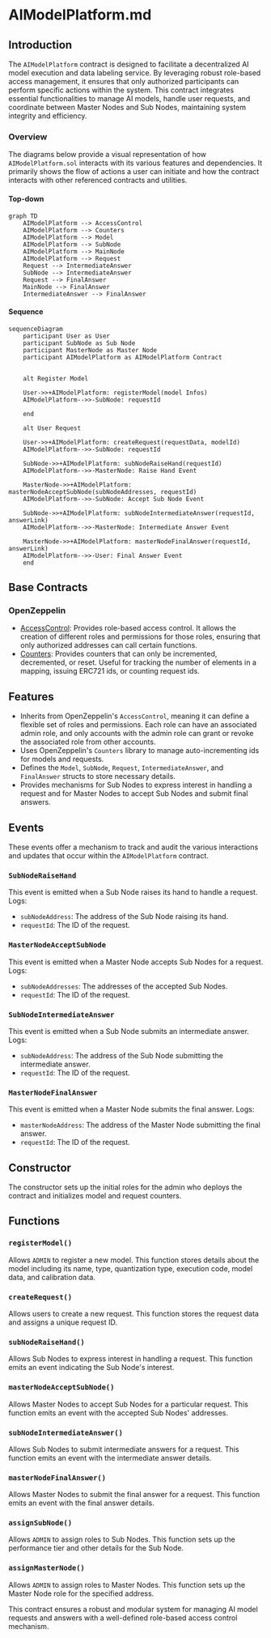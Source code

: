 # AIModelPlatform.md

## Introduction
The `AIModelPlatform` contract is designed to facilitate a decentralized AI model execution and data labeling service. By leveraging robust role-based access management, it ensures that only authorized participants can perform specific actions within the system. This contract integrates essential functionalities to manage AI models, handle user requests, and coordinate between Master Nodes and Sub Nodes, maintaining system integrity and efficiency.

### Overview
The diagrams below provide a visual representation of how `AIModelPlatform.sol` interacts with its various features and dependencies. It primarily shows the flow of actions a user can initiate and how the contract interacts with other referenced contracts and utilities.

#### Top-down
```mermaid
graph TD
    AIModelPlatform --> AccessControl
    AIModelPlatform --> Counters
    AIModelPlatform --> Model
    AIModelPlatform --> SubNode
    AIModelPlatform --> MainNode
    AIModelPlatform --> Request
    Request --> IntermediateAnswer
    SubNode --> IntermediateAnswer
    Request --> FinalAnswer
    MainNode --> FinalAnswer
    IntermediateAnswer --> FinalAnswer
```

#### Sequence
```mermaid
sequenceDiagram
    participant User as User
    participant SubNode as Sub Node
    participant MasterNode as Master Node
    participant AIModelPlatform as AIModelPlatform Contract


    alt Register Model

    User->>+AIModelPlatform: registerModel(model Infos)
    AIModelPlatform-->>-SubNode: requestId

    end

    alt User Request

    User->>+AIModelPlatform: createRequest(requestData, modelId)
    AIModelPlatform-->>-SubNode: requestId

    SubNode->>+AIModelPlatform: subNodeRaiseHand(requestId)
    AIModelPlatform-->>-MasterNode: Raise Hand Event

    MasterNode->>+AIModelPlatform: masterNodeAcceptSubNode(subNodeAddresses, requestId)
    AIModelPlatform-->>-SubNode: Accept Sub Node Event

    SubNode->>+AIModelPlatform: subNodeIntermediateAnswer(requestId, answerLink)
    AIModelPlatform-->>-MasterNode: Intermediate Answer Event

    MasterNode->>+AIModelPlatform: masterNodeFinalAnswer(requestId, answerLink)
    AIModelPlatform-->>-User: Final Answer Event
    end
```

## Base Contracts
### OpenZeppelin
- [AccessControl](https://github.com/OpenZeppelin/openzeppelin-contracts/blob/master/contracts/access/AccessControl.sol): Provides role-based access control. It allows the creation of different roles and permissions for those roles, ensuring that only authorized addresses can call certain functions.
- [Counters](https://github.com/OpenZeppelin/openzeppelin-contracts/blob/master/contracts/utils/Counters.sol): Provides counters that can only be incremented, decremented, or reset. Useful for tracking the number of elements in a mapping, issuing ERC721 ids, or counting request ids.

## Features
- Inherits from OpenZeppelin's `AccessControl`, meaning it can define a flexible set of roles and permissions. Each role can have an associated admin role, and only accounts with the admin role can grant or revoke the associated role from other accounts.
- Uses OpenZeppelin's `Counters` library to manage auto-incrementing ids for models and requests.
- Defines the `Model`, `SubNode`, `Request`, `IntermediateAnswer`, and `FinalAnswer` structs to store necessary details.
- Provides mechanisms for Sub Nodes to express interest in handling a request and for Master Nodes to accept Sub Nodes and submit final answers.

## Events
These events offer a mechanism to track and audit the various interactions and updates that occur within the `AIModelPlatform` contract.

### `SubNodeRaiseHand`
This event is emitted when a Sub Node raises its hand to handle a request.
Logs:
- `subNodeAddress`: The address of the Sub Node raising its hand.
- `requestId`: The ID of the request.

### `MasterNodeAcceptSubNode`
This event is emitted when a Master Node accepts Sub Nodes for a request.
Logs:
- `subNodeAddresses`: The addresses of the accepted Sub Nodes.
- `requestId`: The ID of the request.

### `SubNodeIntermediateAnswer`
This event is emitted when a Sub Node submits an intermediate answer.
Logs:
- `subNodeAddress`: The address of the Sub Node submitting the intermediate answer.
- `requestId`: The ID of the request.

### `MasterNodeFinalAnswer`
This event is emitted when a Master Node submits the final answer.
Logs:
- `masterNodeAddress`: The address of the Master Node submitting the final answer.
- `requestId`: The ID of the request.

## Constructor
The constructor sets up the initial roles for the admin who deploys the contract and initializes model and request counters.

## Functions
### `registerModel()`
Allows `ADMIN` to register a new model. This function stores details about the model including its name, type, quantization type, execution code, model data, and calibration data.

### `createRequest()`
Allows users to create a new request. This function stores the request data and assigns a unique request ID.

### `subNodeRaiseHand()`
Allows Sub Nodes to express interest in handling a request. This function emits an event indicating the Sub Node's interest.

### `masterNodeAcceptSubNode()`
Allows Master Nodes to accept Sub Nodes for a particular request. This function emits an event with the accepted Sub Nodes' addresses.

### `subNodeIntermediateAnswer()`
Allows Sub Nodes to submit intermediate answers for a request. This function emits an event with the intermediate answer details.

### `masterNodeFinalAnswer()`
Allows Master Nodes to submit the final answer for a request. This function emits an event with the final answer details.

### `assignSubNode()`
Allows `ADMIN` to assign roles to Sub Nodes. This function sets up the performance tier and other details for the Sub Node.

### `assignMasterNode()`
Allows `ADMIN` to assign roles to Master Nodes. This function sets up the Master Node role for the specified address.

This contract ensures a robust and modular system for managing AI model requests and answers with a well-defined role-based access control mechanism.